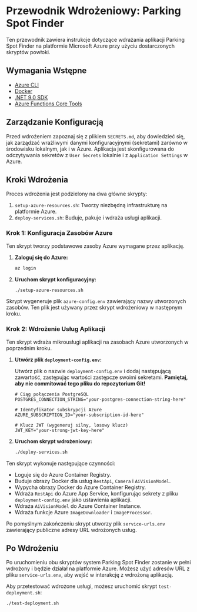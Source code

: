 # Przewodnik Wdrożeniowy: Parking Spot Finder

Ten przewodnik zawiera instrukcje dotyczące wdrażania aplikacji Parking Spot Finder na platformie Microsoft Azure przy użyciu dostarczonych skryptów powłoki.

## Wymagania Wstępne

- [Azure CLI](https://docs.microsoft.com/pl-pl/cli/azure/install-azure-cli)
- [Docker](https://docs.docker.com/get-docker/)
- [.NET 9.0 SDK](https://dotnet.microsoft.com/download/dotnet/9.0)
- [Azure Functions Core Tools](https://docs.microsoft.com/pl-pl/azure/azure-functions/functions-run-local)

## Zarządzanie Konfiguracją

Przed wdrożeniem zapoznaj się z plikiem `SECRETS.md`, aby dowiedzieć się, jak zarządzać wrażliwymi danymi konfiguracyjnymi (sekretami) zarówno w środowisku lokalnym, jak i w Azure. Aplikacja jest skonfigurowana do odczytywania sekretów z `User Secrets` lokalnie i z `Application Settings` w Azure.

## Kroki Wdrożenia

Proces wdrożenia jest podzielony na dwa główne skrypty:

1.  `setup-azure-resources.sh`: Tworzy niezbędną infrastrukturę na platformie Azure.
2.  `deploy-services.sh`: Buduje, pakuje i wdraża usługi aplikacji.

### Krok 1: Konfiguracja Zasobów Azure

Ten skrypt tworzy podstawowe zasoby Azure wymagane przez aplikację.

1.  **Zaloguj się do Azure:**
    ```bash
    az login
    ```

2.  **Uruchom skrypt konfiguracyjny:**
    ```bash
    ./setup-azure-resources.sh
    ```

Skrypt wygeneruje plik `azure-config.env` zawierający nazwy utworzonych zasobów. Ten plik jest używany przez skrypt wdrożeniowy w następnym kroku.

### Krok 2: Wdrożenie Usług Aplikacji

Ten skrypt wdraża mikrousługi aplikacji na zasobach Azure utworzonych w poprzednim kroku.

1.  **Utwórz plik `deployment-config.env`:**

    Utwórz plik o nazwie `deployment-config.env` i dodaj następującą zawartość, zastępując wartości zastępcze swoimi sekretami. **Pamiętaj, aby nie commitować tego pliku do repozytorium Git!**

    ```env
    # Ciąg połączenia PostgreSQL
    POSTGRES_CONNECTION_STRING="your-postgres-connection-string-here"

    # Identyfikator subskrypcji Azure
    AZURE_SUBSCRIPTION_ID="your-subscription-id-here"

    # Klucz JWT (wygeneruj silny, losowy klucz)
    JWT_KEY="your-strong-jwt-key-here"
    ```

2.  **Uruchom skrypt wdrożeniowy:**
    ```bash
    ./deploy-services.sh
    ```

Ten skrypt wykonuje następujące czynności:
- Loguje się do Azure Container Registry.
- Buduje obrazy Docker dla usług `RestApi`, `Camera` i `AiVisionModel`.
- Wypycha obrazy Docker do Azure Container Registry.
- Wdraża `RestApi` do Azure App Service, konfigurując sekrety z pliku `deployment-config.env` jako ustawienia aplikacji.
- Wdraża `AiVisionModel` do Azure Container Instance.
- Wdraża funkcje Azure `ImageDownloader` i `ImageProcessor`.

Po pomyślnym zakończeniu skrypt utworzy plik `service-urls.env` zawierający publiczne adresy URL wdrożonych usług.

## Po Wdrożeniu

Po uruchomieniu obu skryptów system Parking Spot Finder zostanie w pełni wdrożony i będzie działał na platformie Azure. Możesz użyć adresów URL z pliku `service-urls.env`, aby wejść w interakcję z wdrożoną aplikacją.

Aby przetestować wdrożone usługi, możesz uruchomić skrypt `test-deployment.sh`:

```bash
./test-deployment.sh
```